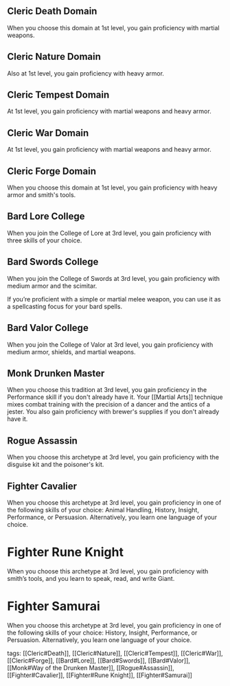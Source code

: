 ## Cleric Death Domain

When you choose this domain at 1st level, you gain proficiency with martial weapons.

## Cleric Nature Domain
Also at 1st level, you gain proficiency with heavy armor.

## Cleric Tempest Domain

At 1st level, you gain proficiency with martial weapons and heavy armor.

## Cleric War Domain

At 1st level, you gain proficiency with martial weapons and heavy armor.

## Cleric Forge Domain

When you choose this domain at 1st level, you gain proficiency with heavy armor and smith's tools.

## Bard Lore College

When you join the College of Lore at 3rd level, you gain proficiency with three skills of your choice.

## Bard Swords College

When you join the College of Swords at 3rd level, you gain proficiency with medium armor and the scimitar.

If you’re proficient with a simple or martial melee weapon, you can use it as a spellcasting focus for your bard spells.

## Bard Valor College

When you join the College of Valor at 3rd level, you gain proficiency with medium armor, shields, and martial weapons.

## Monk Drunken Master

When you choose this tradition at 3rd level, you gain proficiency in the Performance skill if you don't already have it. Your [[Martial Arts]] technique mixes combat training with the precision of a dancer and the antics of a jester. You also gain proficiency with brewer's supplies if you don't already have it.

## Rogue Assassin

When you choose this archetype at 3rd level, you gain proficiency with the disguise kit and the poisoner's kit.

## Fighter Cavalier

When you choose this archetype at 3rd level, you gain proficiency in one of the following skills of your choice: Animal Handling, History, Insight, Performance, or Persuasion. Alternatively, you learn one language of your choice.

# Fighter Rune Knight

When you choose this archetype at 3rd level, you gain proficiency with smith’s tools, and you learn to speak, read, and write Giant.

# Fighter Samurai

When you choose this archetype at 3rd level, you gain proficiency in one of the following skills of your choice: History, Insight, Performance, or Persuasion. Alternatively, you learn one language of your choice.

tags: [[Cleric#Death]], [[Cleric#Nature]], [[Cleric#Tempest]], [[Cleric#War]], [[Cleric#Forge]], [[Bard#Lore]], [[Bard#Swords]], [[Bard#Valor]], [[Monk#Way of the Drunken Master]], [[Rogue#Assassin]], [[Fighter#Cavalier]], [[Fighter#Rune Knight]], [[Fighter#Samurai]]